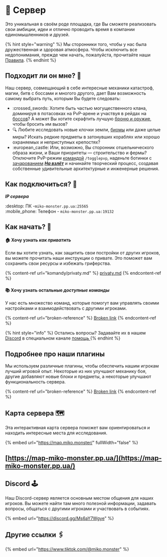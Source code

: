 # 💽 Сервер

Это уникальная в своём роде площадка, где Вы сможете реализовать свои амбиции, идеи и отлично проводить время в компании единомышленников и друзей.&#x20;

{% hint style="warning" %}
Мы сторонники того, чтобы у нас была дружественная и здоровая атмосфера. Чтобы исключить все недопонимания, прежде чем начать, пожалуйста, прочитайте наши [Правила](obshaya-informaciya/pravila/).
{% endhint %}

## Подходит ли он мне? :thinking:

Наш сервер, совмещающий в себе интересные механики катастроф, магии, битв с боссами и многого другого, дает Вам возможность самому выбрать путь, которым Вы будете следовать:&#x20;

* :crossed\_swords: Хотите быть частью могущественного клана, доминируя в потасовках на PvP-арене и участвуя в рейдах на [боссов](igrovye-momenty/sushestva/bossy/)? А может Вы хотите скрафтить лучшую [броню и оружие](igrovye-momenty/nabory-broni/), чтобы бросить им вызов?
* :mag: Любите исследовать новые клочки земли, [биомы](igrovye-momenty/generacii/) или даже целые миры? Искать редкие предметы в затонувших кораблях или хорошо охраняемых и неприступных крепостях?
* :european\_castle: Или, возможно, Вы сторонник отшельнического образа жизни, и Ваши приоритеты — строительство и фермы? Отключите PvP-режим [командой](broken-reference) `/togglepvp`, наденьте ботинки с [зачарованием](broken-reference) [_**На взлёт**_](kastomnye-chary/legendarnye-chary/na-vzlyot.md) и начинайте творческий процесс, создавая собственные  удивительные архитектурные и инженерные решения.

## Как подключиться? 🔌

_**IP сервера**_&#x20;

:desktop: ПК -`miko-monster.pp.ua:25565` \
:mobile\_phone: Телефон - `miko-monster.pp.ua:19132`

## Как начать? :rocket:&#x20;

#### 🏠 Хочу узнать _**как приватить**_

Если вы хотите узнать, как защитить свои постройки от других игроков, вы можете прочитать наши инструкции о привате. Это поможет вам сохранить свои ресурсы и избежать гриферства.

{% content-ref url="komandy/privaty.md" %}
[privaty.md](komandy/privaty.md)
{% endcontent-ref %}

#### :books: Хочу узнать остальные _доступные команды_

У нас есть множество команд, которые помогут вам управлять своими настройками и взаимодействовать с другими игроками.

{% content-ref url="broken-reference" %}
[Broken link](broken-reference)
{% endcontent-ref %}

{% hint style="info" %}
Остались вопросы? Задавайте их в нашем [Discord](https://discord.gg/bA729NstXD) в специальном канале [помощь ](https://discord.com/channels/1060327997548265603/1182341290982113361)
{% endhint %}

## Подробнее про наши плагины

Мы используем различные плагины, чтобы обеспечить нашим игрокам лучший игровой опыт. Некоторые из них улучшают механику боя, другие добавляют новые блоки и предметы, а некоторые улучшают функциональность сервера.

{% content-ref url="broken-reference" %}
[Broken link](broken-reference)
{% endcontent-ref %}

## Карта сервера 🗺️

Эта интерактивная карта сервера поможет вам ориентироваться и находить интересные места для исследования.

{% embed url="https://map.miko.monster/" fullWidth="false" %}

## [https://map-miko-monster.pp.ua/](https://map-miko-monster.pp.ua/)

## Discord 🕹️

Наш Discord-сервер является основным местом общения для наших игроков. Вы можете найти там много полезной информации, задавать вопросы, общаться с другими игроками и участвовать в событиях.

{% embed url="https://discord.gg/Ms6aY7Wgye" %}

## Другие ссылки 🖇️

{% embed url="https://www.tiktok.com/@miko.monster" %}
